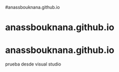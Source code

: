 #anassbouknana.github.io
# anassbouknana.github.io
# anassbouknana.github.io
prueba desde visual studio